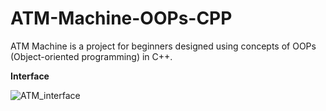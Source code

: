 # ATM-Machine-OOPs-CPP
ATM Machine is a project for beginners designed using concepts of OOPs (Object-oriented programming) in C++.

**Interface**


![ATM_interface](https://user-images.githubusercontent.com/58884627/197717559-057bbba1-2ea5-455c-bb88-592caa094568.png)
